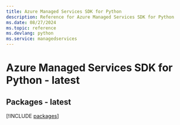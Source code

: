 ```yaml
---
title: Azure Managed Services SDK for Python
description: Reference for Azure Managed Services SDK for Python
ms.date: 08/27/2024
ms.topic: reference
ms.devlang: python
ms.service: managedservices
---
```

# Azure Managed Services SDK for Python - latest
## Packages - latest
[!INCLUDE [packages](managed-services-index.md)]